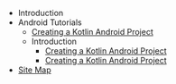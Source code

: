 * Introduction
* Android Tutorials
    * [Creating a Kotlin Android Project](./android-tutorials/tutorial.add-kotlin-to-android.md)
    * Introduction
        * [Creating a Kotlin Android Project](./android-tutorials/tutorial.add-kotlin-to-android.md)
        * [Creating a Kotlin Android Project](./android-tutorials/tutorial.add-kotlin-to-android.md)
* [Site Map](./index.md)
